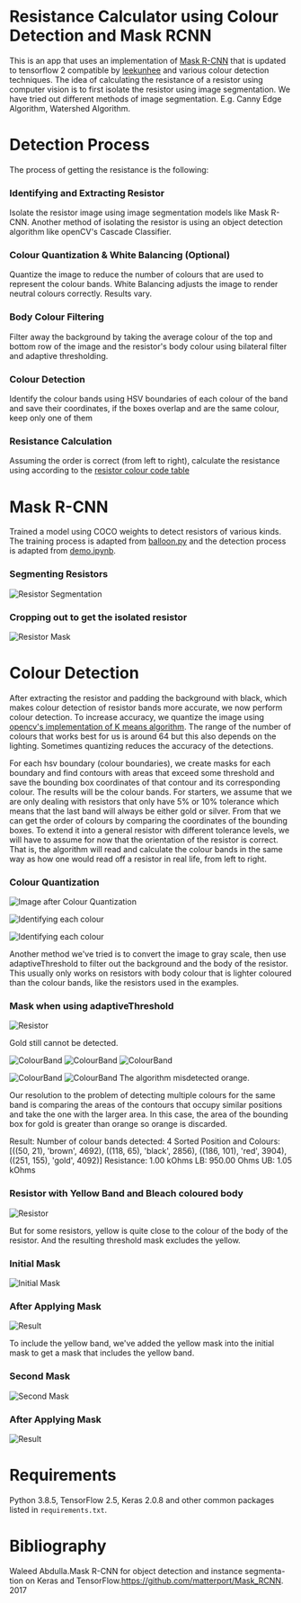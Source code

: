 # Resistance Calculator using Colour Detection and Mask RCNN

This is an app that uses an implementation of [Mask R-CNN](https://arxiv.org/abs/1703.06870) that is updated to tensorflow 2 compatible by [leekunhee](https://github.com/leekunhee/Mask_RCNN/tree/master) and various colour detection techniques. The idea of calculating the resistance of a resistor using computer vision is to first isolate the resistor using image segmentation. We have tried out different methods of image segmentation. E.g. Canny Edge Algorithm, Watershed Algorithm. 

# Detection Process
The process of getting the resistance is the following:
### Identifying and Extracting Resistor
Isolate the resistor image using image segmentation models like Mask R-CNN. Another method of isolating the resistor is using an object detection algorithm like openCV's Cascade Classifier.
### Colour Quantization & White Balancing (Optional)
Quantize the image to reduce the number of colours that are used to represent the colour bands. White Balancing adjusts the image to render neutral colours correctly. Results vary.
### Body Colour Filtering
Filter away the background by taking the average colour of the top and bottom row of the image and the resistor's body colour using bilateral filter and adaptive thresholding.
### Colour Detection
Identify the colour bands using HSV boundaries of each colour of the band and save their coordinates, if the boxes overlap and are the same colour, keep only one of them
### Resistance Calculation
Assuming the order is correct (from left to right), calculate the resistance using according to the [resistor colour code table](https://eepower.com/resistor-guide/resistor-standards-and-codes/resistor-color-code/#)

# Mask R-CNN
Trained a model using COCO weights to detect resistors of various kinds. The training process is adapted from [balloon.py](samples/balloon/balloon.py) and the detection process is adapted from [demo.ipynb](samples/demo.ipynb).

### Segmenting Resistors
![Resistor Segmentation](assets/resistor_detect.png)

### Cropping out to get the isolated resistor
![Resistor Mask](assets/resistor_mask.png)

# Colour Detection
After extracting the resistor and padding the background with black, which makes colour detection of resistor bands more accurate, we now perform colour detection. To increase accuracy, we quantize the image using [opencv's implementation of K means algorithm](https://docs.opencv.org/3.4/d1/d5c/tutorial_py_kmeans_opencv.html). The range of the number of colours that works best for us is around 64 but this also depends on the lighting. Sometimes quantizing reduces the accuracy of the detections.

For each hsv boundary (colour boundaries), we create masks for each boundary and find contours with areas that exceed some threshold and save the bounding box coordinates of that contour and its corresponding colour. The results will be the colour bands. For starters, we assume that we are only dealing with resistors that only have 5% or 10% tolerance which means that the last band will always be either gold or silver. From that we can get the order of colours by comparing the coordinates of the bounding boxes. To extend it into a general resistor with different tolerance levels, we will have to assume for now that the orientation of the resistor is correct. That is, the algorithm will read and calculate the colour bands in the same way as how one would read off a resistor in real life, from left to right.

### Colour Quantization
![Image after Colour Quantization](assets/quantized_image.png)

![Identifying each colour](assets/testbrown-51.png)

![Identifying each colour](assets/testred-3.png)

Another method we've tried is to convert the image to gray scale, then use adaptiveThreshold to filter out the background and the body of the resistor. This usually only works on resistors with body colour that is lighter coloured than the colour bands, like the resistors used in the examples.

### Mask when using adaptiveThreshold
![Resistor](assets/ThirdTest/mask.png)

Gold still cannot be detected.

![ColourBand](assets/ThirdTest/test-brown-60.png)
![ColourBand](assets/ThirdTest/test-black-40.png)
![ColourBand](assets/ThirdTest/test-red-2.png)

![ColourBand](assets/ThirdTest/test-gold-26.png)
![ColourBand](assets/ThirdTest/test-orange-5.png)
The algorithm misdetected orange.

Our resolution to the problem of detecting multiple colours for the same band is comparing the areas of the contours that occupy similar positions and take the one with the larger area. In this case, the area of the bounding box for gold is greater than orange so orange is discarded.

Result:
Number of colour bands detected: 4
Sorted Position and Colours: [((50, 21), 'brown', 4692), ((118, 65), 'black', 2856), ((186, 101), 'red', 3904), ((251, 155), 'gold', 4092)]
Resistance: 1.00 kOhms LB: 950.00 Ohms UB: 1.05 kOhms

### Resistor with Yellow Band and Bleach coloured body
![Resistor](assets/SecondTest/resistor.jpg)

But for some resistors, yellow is quite close to the colour of the body of the resistor. And the resulting threshold mask excludes the yellow.

### Initial Mask
![Initial Mask](assets/SecondTest/thresh.png)

### After Applying Mask
![Result](assets/SecondTest/firstblob.png)

To include the yellow band, we've added the yellow mask into the initial mask to get a mask that includes the yellow band.

### Second Mask
![Second Mask](assets/SecondTest/newthresh.png)

### After Applying Mask
![Result](assets/SecondTest/secondblob.png)

# Requirements
Python 3.8.5, TensorFlow 2.5, Keras 2.0.8 and other common packages listed in `requirements.txt`.

# Bibliography
Waleed Abdulla.Mask R-CNN for object detection and instance segmenta-tion on Keras and TensorFlow.https://github.com/matterport/Mask_RCNN. 2017